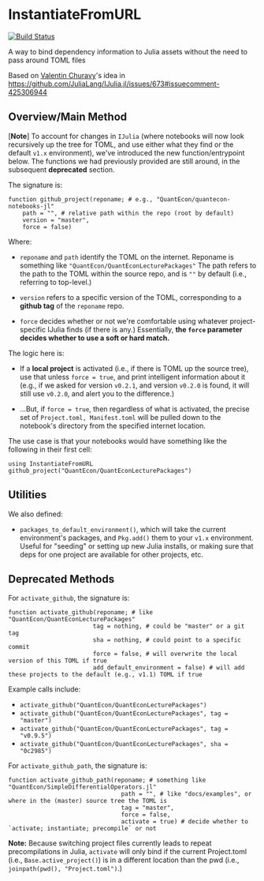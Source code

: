 # InstantiateFromURL

[![Build Status](https://travis-ci.com/QuantEcon/InstantiateFromURL.jl.svg?branch=master)](https://travis-ci.com/QuantEcon/InstantiateFromURL.jl)

A way to bind dependency information to Julia assets without the need to pass around TOML files

Based on [Valentin Churavy](https://github.com/vchuravy)'s idea in https://github.com/JuliaLang/IJulia.jl/issues/673#issuecomment-425306944

## Overview/Main Method

[**Note**] To account for changes in `IJulia` (where notebooks will now look recursively up the tree for TOML, and use either what they find or the default `v1.x` environment), we've introduced the new function/entrypoint below. The functions we had previously provided are still around, in the subsequent **deprecated** section. 

The signature is:

```
function github_project(reponame; # e.g., "QuantEcon/quantecon-notebooks-jl"
    path = "", # relative path within the repo (root by default)
    version = "master",
    force = false)
```

Where: 

* `reponame` and `path` identify the TOML on the internet. Reponame is something like `"QuantEcon/QuantEconLecturePackages"` The path refers to the path to the TOML within the source repo, and is `""` by default (i.e., referring to top-level.)

* `version` refers to a specific version of the TOML, corresponding to a **github tag** of the `reponame` repo.

* `force` decides whether or not we're comfortable using whatever project-specific IJulia finds (if there is any.) Essentially, **the `force` parameter decides whether to use a soft or hard match.**

The logic here is: 

* If a **local project** is activated (i.e., if there is TOML up the source tree), use that unless `force = true`, and print intelligent information about it (e.g., if we asked for version `v0.2.1`, and version `v0.2.0` is found, it will still use `v0.2.0`, and alert you to the difference.)

* ...But, if `force = true`, then regardless of what is activated, the precise set of `Project.toml, Manifest.toml` will be pulled down to the notebook's directory from the specified internet location. 

The use case is that your notebooks would have something like the following in their first cell:

```
using InstantiateFromURL
github_project("QuantEcon/QuantEconLecturePackages")
```

## Utilities

We also defined: 

* `packages_to_default_environment()`, which will take the current environment's packages, and `Pkg.add()` them to your `v1.x` environment. Useful for "seeding" or setting up new Julia installs, or making sure that deps for one project are available for other projects, etc.

## Deprecated Methods


For `activate_github`, the signature is:

```
function activate_github(reponame; # like "QuantEcon/QuantEconLecturePackages"
                        tag = nothing, # could be "master" or a git tag
                        sha = nothing, # could point to a specific commit
                        force = false, # will overwrite the local version of this TOML if true
                        add_default_environment = false) # will add these projects to the default (e.g., v1.1) TOML if true
```

Example calls include:

* `activate_github("QuantEcon/QuantEconLecturePackages")`
* `activate_github("QuantEcon/QuantEconLecturePackages", tag = "master")`
* `activate_github("QuantEcon/QuantEconLecturePackages", tag = "v0.9.5")`
* `activate_github("QuantEcon/QuantEconLecturePackages", sha = "0c2985")`

For `activate_github_path`, the signature is:

```
function activate_github_path(reponame; # something like "QuantEcon/SimpleDifferentialOperators.jl"
                                path = "", # like "docs/examples", or where in the (master) source tree the TOML is
                                tag = "master",
                                force = false,
                                activate = true) # decide whether to `activate; instantiate; precompile` or not
```

**Note:** Because switching project files currently leads to repeat precompilations in Julia, `activate` will only bind if the current Project.toml (i.e., `Base.active_project()`) is in a different location than the pwd (i.e., `joinpath(pwd(), "Project.toml")`.)
